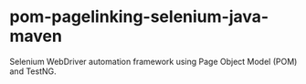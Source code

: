 # pom-pagelinking-selenium-java-maven
Selenium WebDriver automation framework using Page Object Model (POM) and TestNG.
